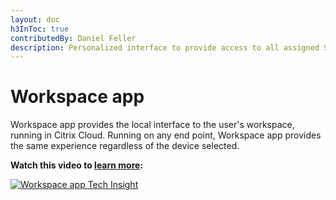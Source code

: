 ```yaml
---
layout: doc
h3InToc: true
contributedBy: Daniel Feller
description: Personalized interface to provide access to all assigned SaaS apps, web apps, virtual Windows apps, virtual Linux apps, desktops, and data.
---
```

# Workspace app

Workspace app provides the local interface to the user's workspace, running in Citrix Cloud. Running on any end point, Workspace app provides the same experience regardless of the device selected.

**Watch this video to [learn more](https://www.youtube.com/watch?v=MWaYg20HZHo):**

[![Workspace app Tech Insight](/en-us/tech-zone/learn/media/shared_video-placeholder.png)](https://www.youtube.com/watch?v=MWaYg20HZHo)
